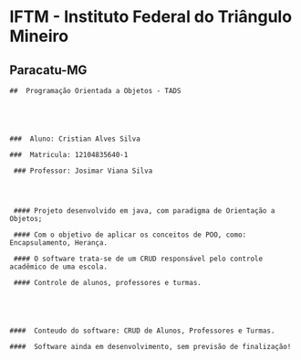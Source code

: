  #    IFTM - Instituto Federal do Triângulo Mineiro
   
   ## Paracatu-MG
 
    ##  Programação Orientada a Objetos - TADS
    
    
    
    
      
    ###  Aluno: Cristian Alves Silva
      
    ###  Matricula: 12104835640-1
      
     ### Professor: Josimar Viana Silva
   
    
    
    
     #### Projeto desenvolvido em java, com paradigma de Orientação a Objetos;
      
     #### Com o objetivo de aplicar os conceitos de POO, como: Encapsulamento, Herança.
      
     #### O software trata-se de um CRUD responsável pelo controle acadêmico de uma escola.
      
     #### Controle de alunos, professores e turmas.
      
      
      
   
      
    ####  Conteudo do software: CRUD de Alunos, Professores e Turmas.
      
    ####  Software ainda em desenvolvimento, sem previsão de finalização!
    

